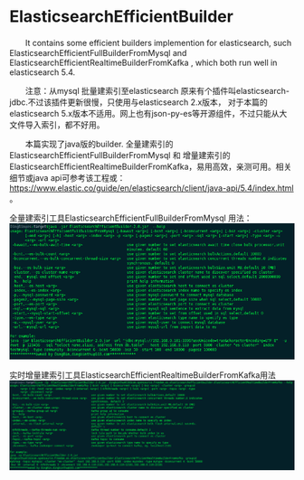 # ElasticsearchEfficientBuilder
　　It contains some efficient builders implemention for elasticsearch, such ElasticsearchEfficientFullBuilderFromMysql and ElasticsearchEfficientRealtimeBuilderFromKafka , which both run well in elasticsearch 5.4.

　　注意：从mysql 批量建索引至elasticsearch 原来有个插件叫elasticsearch-jdbc.不过该插件更新很慢，只使用与elasticsearch 2.x版本， 对于本篇的elasticsearch 5.x版本不适用。网上也有json-py-es等开源组件，不过只能从大文件导入索引，都不好用。 

　　本篇实现了java版的builder. 全量建索引的ElasticsearchEfficientFullBuilderFromMysql 和 增量建索引的ElasticsearchEfficientRealtimeBuilderFromKafka，易用高效，亲测可用。相关细节或java api可参考该工程或：https://www.elastic.co/guide/en/elasticsearch/client/java-api/5.4/index.html 。

全量建索引工具ElasticsearchEfficientFullBuilderFromMysql 用法：
![Image text](https://github.com/apollo008/ElasticsearchEfficientBuilder/blob/master/src/main/images/ElasticsearchEfficientFullBuilderFromMysql_help.png)


实时增量建索引工具ElasticsearchEfficientRealtimeBuilderFromKafka用法
![Image text](https://github.com/apollo008/ElasticsearchEfficientBuilder/blob/master/src/main/images/ElasticsearchEfficientRealtimeBuilderFromKafka_help.png)
